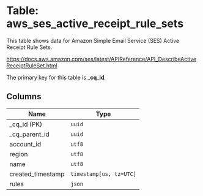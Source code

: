 # Table: aws_ses_active_receipt_rule_sets

This table shows data for Amazon Simple Email Service (SES) Active Receipt Rule Sets.

https://docs.aws.amazon.com/ses/latest/APIReference/API_DescribeActiveReceiptRuleSet.html

The primary key for this table is **_cq_id**.

## Columns

| Name          | Type          |
| ------------- | ------------- |
|_cq_id (PK)|`uuid`|
|_cq_parent_id|`uuid`|
|account_id|`utf8`|
|region|`utf8`|
|name|`utf8`|
|created_timestamp|`timestamp[us, tz=UTC]`|
|rules|`json`|